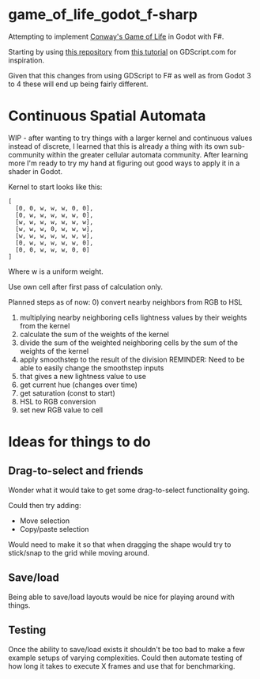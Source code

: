 # game_of_life_godot_f-sharp

Attempting to implement [Conway's Game of Life](https://en.wikipedia.org/wiki/Conway%27s_Game_of_Life) in Godot with F#.

Starting by using [this repository](https://github.com/andrew-wilkes/godot-game-of-life/tree/main) from [this tutorial](https://gdscript.com/projects/game-of-life/) on GDScript.com for inspiration.

Given that this changes from using GDScript to F# as well as from Godot 3 to 4 these will end up being fairly different.

# Continuous Spatial Automata

WIP - after wanting to try things with a larger kernel and continuous values instead of discrete, I learned that this is already a thing with its own sub-community within the greater cellular automata community. After learning more I'm ready to try my hand at figuring out good ways to apply it in a shader in Godot.

Kernel to start looks like this:
```
[
  [0, 0, w, w, w, 0, 0],
  [0, w, w, w, w, w, 0],
  [w, w, w, w, w, w, w],
  [w, w, w, 0, w, w, w],
  [w, w, w, w, w, w, w],
  [0, w, w, w, w, w, 0],
  [0, 0, w, w, w, 0, 0]
]
```

Where w is a uniform weight.

Use own cell after first pass of calculation only.

Planned steps as of now:
0) convert nearby neighbors from RGB to HSL
1) multiplying nearby neighboring cells lightness values by their weights from the kernel
2) calculate the sum of the weights of the kernel
3) divide the sum of the weighted neighboring cells by the sum of the weights of the kernel
4) apply smoothstep to the result of the division
  REMINDER: Need to be able to easily change the smoothstep inputs
5) that gives a new lightness value to use
6) get current hue (changes over time)
7) get saturation (const to start)
8) HSL to RGB conversion
9) set new RGB value to cell


# Ideas for things to do

## Drag-to-select and friends

Wonder what it would take to get some drag-to-select functionality going.

Could then try adding:
* Move selection
* Copy/paste selection

Would need to make it so that when dragging the shape would try to stick/snap to the grid while moving around.

## Save/load

Being able to save/load layouts would be nice for playing around with things.

## Testing
Once the ability to save/load exists it shouldn't be too bad to make a few example setups of varying complexities. Could then automate testing of how long it takes to execute X frames and use that for benchmarking.


